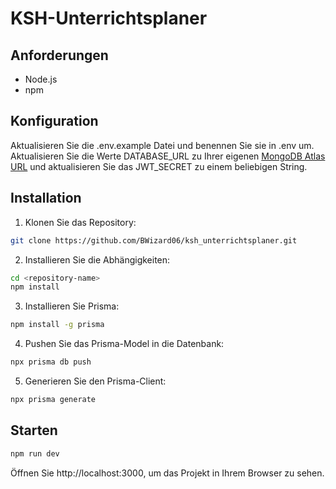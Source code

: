 # KSH-Unterrichtsplaner

## Anforderungen

- Node.js
- npm

## Konfiguration

Aktualisieren Sie die .env.example Datei und benennen Sie sie in .env um. Aktualisieren Sie die Werte DATABASE_URL zu Ihrer eigenen [MongoDB Atlas URL](https://account.mongodb.com/account/login?n=https://cloud.mongodb.com/v2/640888ab23702e38ed54454e&nextHash=%23clusters&signedOut=true) und aktualisieren Sie das JWT_SECRET zu einem beliebigen String.

## Installation

1. Klonen Sie das Repository:

```sh
git clone https://github.com/BWizard06/ksh_unterrichtsplaner.git
```
2. Installieren Sie die Abhängigkeiten:
```sh
cd <repository-name>
npm install
```
3. Installieren Sie Prisma:
```sh
npm install -g prisma
```
4. Pushen Sie das Prisma-Model in die Datenbank:
```sh
npx prisma db push
```
5. Generieren Sie den Prisma-Client:
```sh
npx prisma generate
```

## Starten
```sh
npm run dev
```
Öffnen Sie http://localhost:3000, um das Projekt in Ihrem Browser zu sehen.
